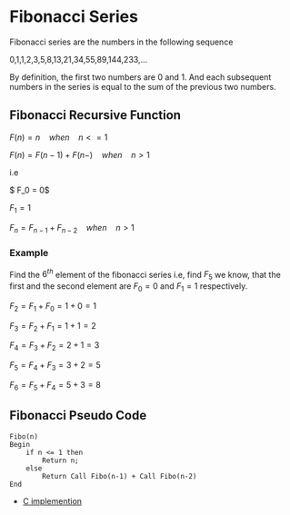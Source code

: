 # Fibonacci Series

Fibonacci series are the numbers in the following sequence

0,1,1,2,3,5,8,13,21,34,55,89,144,233,...

By definition, the first two numbers are 0 and 1.
And each subsequent numbers in the series is equal to the sum of the previous two numbers.

## Fibonacci Recursive Function

$F(n) = n \ \ \ \ when \ \ \ \ n <= 1$

$F(n) = F(n-1) + F(n-) \ \ \ \ when \ \ \ \ n > 1$

i.e

$ F_0 = 0$

$F_1 = 1$

$F_n = F_{n-1} + F_{n-2} \ \ \ \ when \ \ \ \ n > 1$

### Example

Find the $6^{th}$ element of the fibonacci series i.e, find $F_5$ we know, that the first and the second element are $F_0 = 0$ and $F_1=1$ respectively.

$F_2 = F_1 + F_0 = 1 + 0 = 1$

$F_3 = F_2 + F_1 = 1 + 1 = 2$

$F_4 = F_3 + F_2 = 2 + 1 = 3$

$F_5 = F_4 + F_3 = 3 + 2 = 5$

$F_6 = F_5 + F_4 = 5 + 3 = 8$


## Fibonacci Pseudo Code

```
Fibo(n)
Begin
    if n <= 1 then
        Return n;
    else
        Return Call Fibo(n-1) + Call Fibo(n-2)
End
```

- [C implemention](in_c/main.c)
